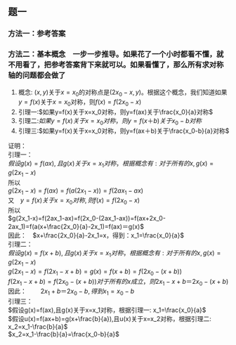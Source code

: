 ## 题一
### 方法一：参考答案  

### 方法二：基本概念　一步一步推导。如果花了一个小时都看不懂，就不用看了，把参考答案背下来就可以。如果看懂了，那么所有求对称轴的问题都会做了  

1. 概念: $(x, y)$关于$x=x_0$的对称点是$(2x_0-x, y)$。根据这个概念，我们知道如果$y=f(x)$关于$x=x_0$对称，则$f(x)=f(2x_0-x)$
1. 引理一:$如果y=f(x)关于x=x_0对称，则y=f(ax)关于\frac{x_0}{a}对称$　　
1. 引理二:$如果y=f(x)关于x=x_0对称，则y=f(x＋b)关于x_0-b对称$　　
1. 引理三:$如果y=f(x)关于x=x_0对称，则y=f(ax＋b)关于\frac{x_0-b}{a}对称$  　

证明：  
引理一：  
$假设g(x)=f(ax),且g(x)关于x=x_1对称，根据概念有:对于所有的x,g(x)=g(2x_1-x)$  
所以  
$g(2x_1-x)=f(ax)=f(a(2x_1-x))=f(2ax_1-ax)$  
又　$y=f(x)关于x=x_0对称,则f(x)=f(2x_0-x)$  
所以  
$g(2x_1-x)=f(2ax_1-ax)=f(2x_0-(2ax_1-ax))=f(ax+2x_0-2ax_1)=f(a(x+\frac{2x_0}{a}-2x_1)=f(ax)＝g(x)$  
因此：　$x+\frac{2x_0}{a}-2x_1=x，得到：x_1=\frac{x_0}{a}$  
引理二：  
$假设g(x)=f(x+b),且g(x)关于x=x_1对称，根据概念有:对于所有的x,g(x)=g(2x_1-x)$  
$g(2x_1-x)=f(2x_1-x+b)=g(x)=f(x+b)=f(2x_0-(x+b))$  
$f(2x_1-x+b)=f(2x_0-(x+b))对于所有的x成立，则2x_1-x+b＝2x_0-(x+b)$  
因此：　　
$2x_1+b＝2x_0-b,得到x_1=x_0-b$  
引理三：  
$假设g(x)=f(ax),且g(x)关于x=x_1对称，根据引理一: x_1=\frac{x_0}{a}$  
$假设u(x)=f(ax+b)=g(x+\frac{b}{a}),且u(x)关于x=x_2对称，根据引理二: x_2=x_1-\frac{b}{a}$  
$x_2=x_1-\frac{b}{a}=\frac{x_0-b}{a}$  
